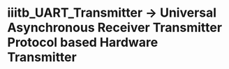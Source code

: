 # iiitb_UART_Transmitter -> Universal Asynchronous Receiver Transmitter Protocol based Hardware Transmitter
